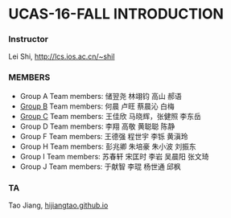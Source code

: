 # UCAS-16-FALL INTRODUCTION

### Instructor

Lei Shi, <http://lcs.ios.ac.cn/~shil>

### MEMBERS

* Group A Team members: 储翌尧 林翊钧 高山 郝语
* [Group B](https://iscas-vis.github.io/infovis-ucas/2016/FantasticFour/) Team members: 何晨 卢旺 蔡晨沁 白梅
* [Group C](https://iscas-vis.github.io/infovis-ucas/2016/HousePriceAnalysis/) Team members: 王佳欣 马晓辉，张健照 李东岳
* Group D Team members: 李翔 高敬 黄聪聪 陈静
* Group F Team members: 王德强 程世宇 李铄 黄滇玲
* Group H Team members: 彭兆卿 朱培豪  朱小波 刘振东
* Group I Team members: 苏春轩 宋匡时 李岩 吴晨阳 张文琦
* Group J Team members: 于献智  李琨  杨世通  邱枫

### TA

Tao Jiang, [hijiangtao.github.io](https://hijiangtao.github.io/)
